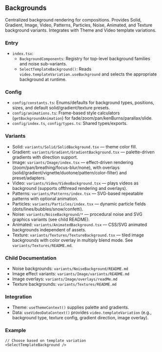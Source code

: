 ## Backgrounds

Centralized background rendering for compositions. Provides Solid, Gradient, Image, Video, Patterns, Particles, Noise, Animated, and Texture background variants. Integrates with Theme and Video template variations.

### Entry

- `index.tsx`:
  - `BackgroundComponents`: Registry for top-level background families and noise sub-variants.
  - `SelectTemplateBackground()`: Reads `video.templateVariation.useBackground` and selects the appropriate background at runtime.

### Config

- `config/constants.ts`: Enums/defaults for background types, positions, sizes, and default solid/gradient/texture presets.
- `config/animations.ts`: Frame-based style calculators (`getBackgroundAnimation`) for fade/zoom/pan/kenBurns/parallax/slide.
- `config/index.ts`, `config/types.ts`: Shared types/exports.

### Variants

- Solid: `variants/Solid/SolidBackground.tsx` — theme color fill.
- Gradient: `variants/Gradient/GradientBackground.tsx` — palette-driven gradients with direction support.
- Image: `variants/Image/index.tsx` — effect-driven rendering (zoom/pan/breathing/focus-blur/none), with overlays (solid/gradient/vignette/duotone/pattern/color-filter) and preset/adapters.
- Video: `variants/Video/VideoBackground.tsx` — plays videos as background (supports offthread rendering and overlays).
- Patterns: `variants/Patterns/index.tsx` — SVG-based repeatable patterns with optional animation.
- Particles: `variants/Particles/index.tsx` — dynamic particle fields (dots/lines/bubbles/snow/confetti).
- Noise: `variants/NoiseBackground/*` — procedural noise and SVG graphics variants (see child README).
- Animated: `variants/AnimatedBackground.tsx` — CSS/SVG animated backgrounds independent of assets.
- Texture: `variants/Textures/TextureBackground.tsx` — tiled image backgrounds with color overlay in multiply blend mode. See `variants/Textures/README.md`.

### Child Documentation

- Noise backgrounds: `variants/NoiseBackground/README.md`
- Image effect variants: `variants/Image/variants/README.md`
- Image overlays: `variants/Image/overlays/readMe.md`
- Texture backgrounds: `variants/Textures/README.md`

### Integration

- Theme: `useThemeContext()` supplies palette and gradients.
- Data: `useVideoDataContext()` provides `video.templateVariation` (e.g., background type, texture config, gradient direction, image overlay).

### Example

```tsx
// Choose based on template variation
<SelectTemplateBackground />
```

